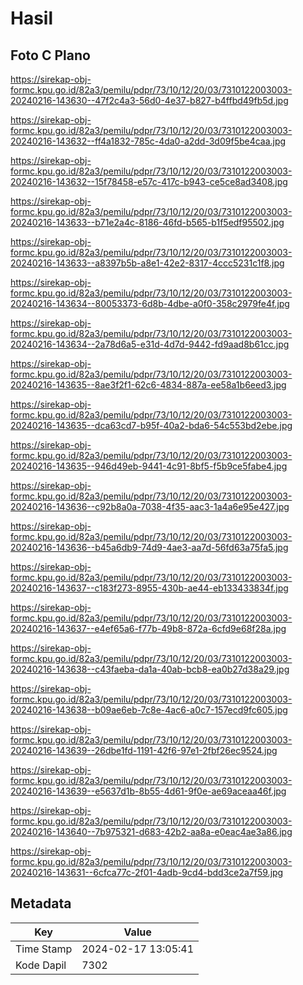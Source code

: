 # Hasil

## Foto C Plano

https://sirekap-obj-formc.kpu.go.id/82a3/pemilu/pdpr/73/10/12/20/03/7310122003003-20240216-143630--47f2c4a3-56d0-4e37-b827-b4ffbd49fb5d.jpg

https://sirekap-obj-formc.kpu.go.id/82a3/pemilu/pdpr/73/10/12/20/03/7310122003003-20240216-143632--ff4a1832-785c-4da0-a2dd-3d09f5be4caa.jpg

https://sirekap-obj-formc.kpu.go.id/82a3/pemilu/pdpr/73/10/12/20/03/7310122003003-20240216-143632--15f78458-e57c-417c-b943-ce5ce8ad3408.jpg

https://sirekap-obj-formc.kpu.go.id/82a3/pemilu/pdpr/73/10/12/20/03/7310122003003-20240216-143633--b71e2a4c-8186-46fd-b565-b1f5edf95502.jpg

https://sirekap-obj-formc.kpu.go.id/82a3/pemilu/pdpr/73/10/12/20/03/7310122003003-20240216-143633--a8397b5b-a8e1-42e2-8317-4ccc5231c1f8.jpg

https://sirekap-obj-formc.kpu.go.id/82a3/pemilu/pdpr/73/10/12/20/03/7310122003003-20240216-143634--80053373-6d8b-4dbe-a0f0-358c2979fe4f.jpg

https://sirekap-obj-formc.kpu.go.id/82a3/pemilu/pdpr/73/10/12/20/03/7310122003003-20240216-143634--2a78d6a5-e31d-4d7d-9442-fd9aad8b61cc.jpg

https://sirekap-obj-formc.kpu.go.id/82a3/pemilu/pdpr/73/10/12/20/03/7310122003003-20240216-143635--8ae3f2f1-62c6-4834-887a-ee58a1b6eed3.jpg

https://sirekap-obj-formc.kpu.go.id/82a3/pemilu/pdpr/73/10/12/20/03/7310122003003-20240216-143635--dca63cd7-b95f-40a2-bda6-54c553bd2ebe.jpg

https://sirekap-obj-formc.kpu.go.id/82a3/pemilu/pdpr/73/10/12/20/03/7310122003003-20240216-143635--946d49eb-9441-4c91-8bf5-f5b9ce5fabe4.jpg

https://sirekap-obj-formc.kpu.go.id/82a3/pemilu/pdpr/73/10/12/20/03/7310122003003-20240216-143636--c92b8a0a-7038-4f35-aac3-1a4a6e95e427.jpg

https://sirekap-obj-formc.kpu.go.id/82a3/pemilu/pdpr/73/10/12/20/03/7310122003003-20240216-143636--b45a6db9-74d9-4ae3-aa7d-56fd63a75fa5.jpg

https://sirekap-obj-formc.kpu.go.id/82a3/pemilu/pdpr/73/10/12/20/03/7310122003003-20240216-143637--c183f273-8955-430b-ae44-eb133433834f.jpg

https://sirekap-obj-formc.kpu.go.id/82a3/pemilu/pdpr/73/10/12/20/03/7310122003003-20240216-143637--e4ef65a6-f77b-49b8-872a-6cfd9e68f28a.jpg

https://sirekap-obj-formc.kpu.go.id/82a3/pemilu/pdpr/73/10/12/20/03/7310122003003-20240216-143638--c43faeba-da1a-40ab-bcb8-ea0b27d38a29.jpg

https://sirekap-obj-formc.kpu.go.id/82a3/pemilu/pdpr/73/10/12/20/03/7310122003003-20240216-143638--b09ae6eb-7c8e-4ac6-a0c7-157ecd9fc605.jpg

https://sirekap-obj-formc.kpu.go.id/82a3/pemilu/pdpr/73/10/12/20/03/7310122003003-20240216-143639--26dbe1fd-1191-42f6-97e1-2fbf26ec9524.jpg

https://sirekap-obj-formc.kpu.go.id/82a3/pemilu/pdpr/73/10/12/20/03/7310122003003-20240216-143639--e5637d1b-8b55-4d61-9f0e-ae69aceaa46f.jpg

https://sirekap-obj-formc.kpu.go.id/82a3/pemilu/pdpr/73/10/12/20/03/7310122003003-20240216-143640--7b975321-d683-42b2-aa8a-e0eac4ae3a86.jpg

https://sirekap-obj-formc.kpu.go.id/82a3/pemilu/pdpr/73/10/12/20/03/7310122003003-20240216-143631--6cfca77c-2f01-4adb-9cd4-bdd3ce2a7f59.jpg


## Metadata

| Key        | Value               |
| ---------- | ------------------- |
| Time Stamp | 2024-02-17 13:05:41 |
| Kode Dapil | 7302                |



